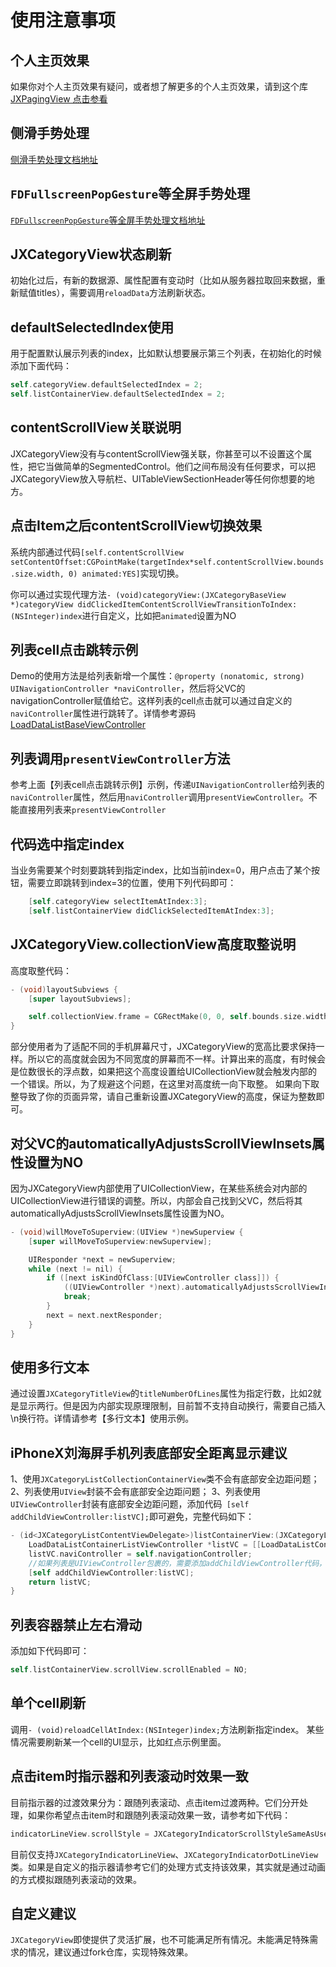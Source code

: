 # 使用注意事项

## 个人主页效果

如果你对个人主页效果有疑问，或者想了解更多的个人主页效果，请到这个库[JXPagingView 点击参看](https://github.com/pujiaxin33/JXPagingView)

## 侧滑手势处理

[侧滑手势处理文档地址](https://github.com/pujiaxin33/JXCategoryView/blob/master/Document/%E4%BE%A7%E6%BB%91%E6%89%8B%E5%8A%BF%E5%A4%84%E7%90%86.md)

## `FDFullscreenPopGesture`等全屏手势处理

[`FDFullscreenPopGesture`等全屏手势处理文档地址](https://github.com/pujiaxin33/JXCategoryView/blob/master/Document/%E5%85%A8%E5%B1%8F%E6%89%8B%E5%8A%BF%E5%A4%84%E7%90%86.md)

## JXCategoryView状态刷新

初始化过后，有新的数据源、属性配置有变动时（比如从服务器拉取回来数据，重新赋值titles），需要调用`reloadData`方法刷新状态。

## defaultSelectedIndex使用

用于配置默认展示列表的index，比如默认想要展示第三个列表，在初始化的时候添加下面代码：
```Objective-C
self.categoryView.defaultSelectedIndex = 2;
self.listContainerView.defaultSelectedIndex = 2;
```

## contentScrollView关联说明

JXCategoryView没有与contentScrollView强关联，你甚至可以不设置这个属性，把它当做简单的SegmentedControl。他们之间布局没有任何要求，可以把JXCategoryView放入导航栏、UITableViewSectionHeader等任何你想要的地方。

## 点击Item之后contentScrollView切换效果

系统内部通过代码`[self.contentScrollView setContentOffset:CGPointMake(targetIndex*self.contentScrollView.bounds.size.width, 0) animated:YES]`实现切换。

你可以通过实现代理方法`- (void)categoryView:(JXCategoryBaseView *)categoryView didClickedItemContentScrollViewTransitionToIndex:(NSInteger)index`进行自定义，比如把`animated`设置为NO

## 列表cell点击跳转示例

Demo的使用方法是给列表新增一个属性：`@property (nonatomic, strong) UINavigationController *naviController`，然后将父VC的navigationController赋值给它。这样列表的cell点击就可以通过自定义的`naviController`属性进行跳转了。详情参考源码[LoadDataListBaseViewController](https://github.com/pujiaxin33/JXCategoryView/blob/master/JXCategoryView/Example/LoadData/LoadDataListBaseViewController.h)

## 列表调用`presentViewController`方法

参考上面【列表cell点击跳转示例】示例，传递`UINavigationController`给列表的`naviController`属性，然后用`naviController`调用`presentViewController`。不能直接用列表来`presentViewController`

## 代码选中指定index

当业务需要某个时刻要跳转到指定index，比如当前index=0，用户点击了某个按钮，需要立即跳转到index=3的位置，使用下列代码即可：
```Objective-c
    [self.categoryView selectItemAtIndex:3];
    [self.listContainerView didClickSelectedItemAtIndex:3];
```

## JXCategoryView.collectionView高度取整说明

高度取整代码：
```Objective-c
- (void)layoutSubviews {
    [super layoutSubviews];

    self.collectionView.frame = CGRectMake(0, 0, self.bounds.size.width, floor(self.bounds.size.height));
}
```
部分使用者为了适配不同的手机屏幕尺寸，JXCategoryView的宽高比要求保持一样。所以它的高度就会因为不同宽度的屏幕而不一样。计算出来的高度，有时候会是位数很长的浮点数，如果把这个高度设置给UICollectionView就会触发内部的一个错误。所以，为了规避这个问题，在这里对高度统一向下取整。
如果向下取整导致了你的页面异常，请自己重新设置JXCategoryView的高度，保证为整数即可。

## 对父VC的automaticallyAdjustsScrollViewInsets属性设置为NO

因为JXCategoryView内部使用了UICollectionView，在某些系统会对内部的UICollectionView进行错误的调整。所以，内部会自己找到父VC，然后将其automaticallyAdjustsScrollViewInsets属性设置为NO。
```Objective-c
- (void)willMoveToSuperview:(UIView *)newSuperview {
    [super willMoveToSuperview:newSuperview];

    UIResponder *next = newSuperview;
    while (next != nil) {
        if ([next isKindOfClass:[UIViewController class]]) {
            ((UIViewController *)next).automaticallyAdjustsScrollViewInsets = NO;
            break;
        }
        next = next.nextResponder;
    }
}
```

## 使用多行文本

通过设置`JXCategoryTitleView`的`titleNumberOfLines`属性为指定行数，比如2就是显示两行。但是因为内部实现原理限制，目前暂不支持自动换行，需要自己插入\n换行符。详情请参考【多行文本】使用示例。

## iPhoneX刘海屏手机列表底部安全距离显示建议

1、使用`JXCategoryListCollectionContainerView`类不会有底部安全边距问题；
2、列表使用`UIView`封装不会有底部安全边距问题；
3、列表使用`UIViewController`封装有底部安全边距问题，添加代码` [self addChildViewController:listVC];`即可避免，完整代码如下：
```Objective-C
- (id<JXCategoryListContentViewDelegate>)listContainerView:(JXCategoryListContainerView *)listContainerView initListForIndex:(NSInteger)index {
    LoadDataListContainerListViewController *listVC = [[LoadDataListContainerListViewController alloc] init];
    listVC.naviController = self.navigationController;
    //如果列表是UIViewController包裹的，需要添加addChildViewController代码，这样子在iPhoneX系列手机就不会有底部安全距离错误的问题！！！
    [self addChildViewController:listVC];
    return listVC;
}
```

## 列表容器禁止左右滑动

添加如下代码即可：
```Objective-C
self.listContainerView.scrollView.scrollEnabled = NO;
```
 
## 单个cell刷新 

调用`- (void)reloadCellAtIndex:(NSInteger)index;`方法刷新指定index。
某些情况需要刷新某一个cell的UI显示，比如红点示例里面。

## 点击item时指示器和列表滚动时效果一致

目前指示器的过渡效果分为：跟随列表滚动、点击item过渡两种。它们分开处理，如果你希望点击item时和跟随列表滚动效果一致，请参考如下代码：
```Objective-C
indicatorLineView.scrollStyle = JXCategoryIndicatorScrollStyleSameAsUserScroll;
```
目前仅支持`JXCategoryIndicatorLineView`、`JXCategoryIndicatorDotLineView`类。如果是自定义的指示器请参考它们的处理方式支持该效果，其实就是通过动画的方式模拟跟随列表滚动的效果。
 
## 自定义建议

`JXCategoryView`即使提供了灵活扩展，也不可能满足所有情况。未能满足特殊需求的情况，建议通过fork仓库，实现特殊效果。
